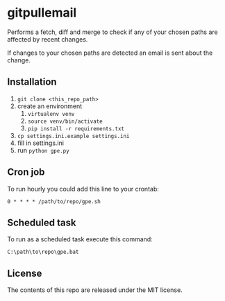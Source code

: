 # gitpullemail

Performs a fetch, diff and merge to check if any of your chosen paths are affected by recent changes.

If changes to your chosen paths are detected an email is sent about the change.

## Installation

1. `git clone <this_repo_path>`
2. create an environment
   1. `virtualenv venv`
   2. `source venv/bin/activate`
   3. `pip install -r requirements.txt`
3. `cp settings.ini.example settings.ini`
4. fill in settings.ini
5. run `python gpe.py`

## Cron job

To run hourly you could add this line to your crontab:

    0 * * * * /path/to/repo/gpe.sh

## Scheduled task

To run as a scheduled task execute this command:

    C:\path\to\repo\gpe.bat

## License

The contents of this repo are released under the MIT license.
